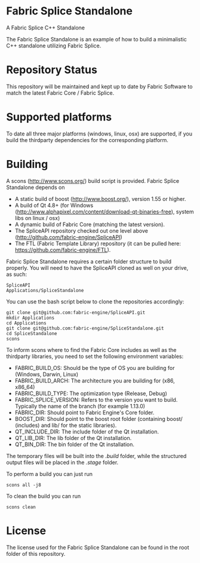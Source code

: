 Fabric Splice Standalone
===================================
A Fabric Splice C++ Standalone

The Fabric Splice Standalone is an example of how to build a minimalistic C++ standalone utilizing Fabric Splice.

Repository Status
=================

This repository will be maintained and kept up to date by Fabric Software to match the latest Fabric Core / Fabric Splice.

Supported platforms
===================

To date all three major platforms (windows, linux, osx) are supported, if you build the thirdparty dependencies for the corresponding platform.

Building
========

A scons (http://www.scons.org/) build script is provided. Fabric Splice Standalone depends on
* A static build of boost (http://www.boost.org/), version 1.55 or higher.
* A build of Qt 4.8+ (for Windows (http://www.alphapixel.com/content/download-qt-binaries-free), system libs on linux / osx)
* A dynamic build of Fabric Core (matching the latest version).
* The SpliceAPI repository checked out one level above (http://github.com/fabric-engine/SpliceAPI)
* The FTL (Fabric Template Library) repository (it can be pulled here: https://github.com/fabric-engine/FTL).

Fabric Splice Standalone requires a certain folder structure to build properly. You will need to have the SpliceAPI cloned as well on your drive, as such:

    SpliceAPI
    Applications/SpliceStandalone

You can use the bash script below to clone the repositories accordingly:

    git clone git@github.com:fabric-engine/SpliceAPI.git
    mkdir Applications
    cd Applications
    git clone git@github.com:fabric-engine/SpliceStandalone.git
    cd SpliceStandalone
    scons

To inform scons where to find the Fabric Core includes as well as the thirdparty libraries, you need to set the following environment variables:

* FABRIC_BUILD_OS: Should be the type of OS you are building for (Windows, Darwin, Linux)
* FABRIC_BUILD_ARCH: The architecture you are building for (x86, x86_64)
* FABRIC_BUILD_TYPE: The optimization type (Release, Debug)
* FABRIC_SPLICE_VERSION: Refers to the version you want to build. Typically the name of the branch (for example 1.13.0)
* FABRIC_DIR: Should point to Fabric Engine's Core folder.
* BOOST_DIR: Should point to the boost root folder (containing boost/ (includes) and lib/ for the static libraries).
* QT_INCLUDE_DIR: The include folder of the Qt installation.
* QT_LIB_DIR: The lib folder of the Qt installation.
* QT_BIN_DIR: The bin folder of the Qt installation. 

The temporary files will be built into the *.build* folder, while the structured output files will be placed in the *.stage* folder.

To perform a build you can just run

    scons all -j8

To clean the build you can run

    scons clean

License
==========

The license used for the Fabric Splice Standalone can be found in the root folder of this repository.
